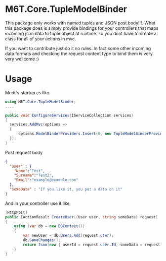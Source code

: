 # M6T.Core.TupleModelBinder

This package only works with named tuples and JSON post body!!!.
What this package does is simply provide bindings for your controllers that maps incoming json data to tuple object at runtime. so you dont have to create a class for all of your actions in mvc.

If you want to contribute just do it no rules. In fact some other incoming data formats and checking the request content type to bind them is very very wellcome :) 
# Usage
Modify startup.cs like
```C#
using M6T.Core.TupleModelBinder;
....

public void ConfigureServices(IServiceCollection services)
{
  services.AddMvc(options =>
  {
      options.ModelBinderProviders.Insert(0, new TupleModelBinderProvider());
  });
}
```
Post request body 
```json
{
  "user" : {
    "Name":"Test",
    "Surname":"Test2",
    "Email":"example@example.com"
  },
  "someData" : "If you like it, you put a data on it"
}
```
And in your controller use it like 
```C#
[HttpPost]
public IActionResult CreateUser((User user, string someData) request)
{
    using (var db = new DBContext())
    {
        var newUser = db.Users.Add(request.user);
        db.SaveChanges();
        return Json(new { userId = request.user.Id, someData = request.someData});
    }
}
```
